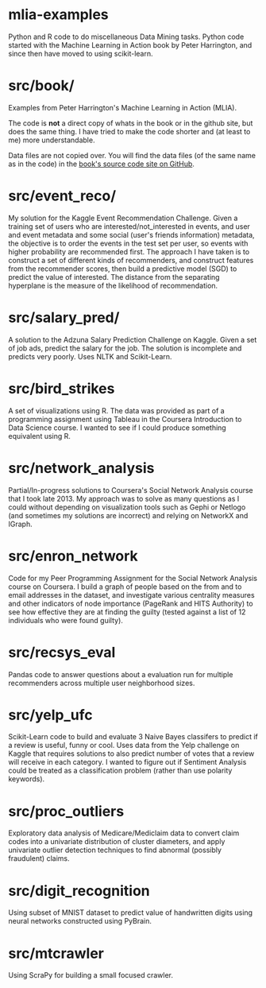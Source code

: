 mlia-examples
=============

Python and R code to do miscellaneous Data Mining tasks. Python code started with the Machine Learning in Action book by Peter Harrington, and since then have moved to using scikit-learn.

src/book/
==========

Examples from Peter Harrington's Machine Learning in Action (MLIA).

The code is __not__ a direct copy of whats in the book or in the github site, but does the same thing. I have tried to make the code shorter and (at least to me) more understandable.

Data files are not copied over. You will find the data files (of the same name as in the code) in the [book's source code site on GitHub](https://github.com/pbharrin/machinelearninginaction).

src/event\_reco/
================
My solution for the Kaggle Event Recommendation Challenge. Given a training set of users who are interested/not\_interested in events, and user and event metadata and some social (user's friends information) metadata, the objective is to order the events in the test set per user, so events with higher probability are recommended first. The approach I have taken is to construct a set of different kinds of recommenders, and construct features from the recommender scores, then build a predictive model (SGD) to predict the value of interested. The distance from the separating hyperplane is the measure of the likelihood of recommendation.

src/salary\_pred/
=================
A solution to the Adzuna Salary Prediction Challenge on Kaggle. Given a set of job ads, predict the salary for the job. The solution is incomplete and predicts very poorly. Uses NLTK and Scikit-Learn.

src/bird\_strikes
=================
A set of visualizations using R. The data was provided as part of a programming assignment using Tableau in the Coursera Introduction to Data Science course. I wanted to see if I could produce something equivalent using R.

src/network\_analysis
====================
Partial/In-progress solutions to Coursera's Social Network Analysis course that I took late 2013. My approach was to solve as many questions as I could without depending on visualization tools such as Gephi or Netlogo (and sometimes my solutions are incorrect) and relying on NetworkX and IGraph.

src/enron\_network
==================
Code for my Peer Programming Assignment for the Social Network Analysis course on Coursera. I build a graph of people based on the from and to email addresses in the dataset, and investigate various centrality measures and other indicators of node importance (PageRank and HITS Authority) to see how effective they are at finding the guilty (tested against a list of 12 individuals who were found guilty).

src/recsys\_eval
================
Pandas code to answer questions about a evaluation run for multiple recommenders across multiple user neighborhood sizes.

src/yelp\_ufc
==============
Scikit-Learn code to build and evaluate 3 Naive Bayes classifers to predict if a review is useful, funny or cool. Uses data from the Yelp challenge on Kaggle that requires solutions to also predict number of votes that a review will receive in each category. I wanted to figure out if Sentiment Analysis could be treated as a classification problem (rather than use polarity keywords).

src/proc\_outliers
==================
Exploratory data analysis of Medicare/Mediclaim data to convert claim codes into a univariate distribution of cluster diameters, and apply univariate outlier detection techniques to find abnormal (possibly fraudulent) claims.

src/digit\_recognition
=====================
Using subset of MNIST dataset to predict value of handwritten digits using neural networks constructed using PyBrain.

src/mtcrawler
=============
Using ScraPy for building a small focused crawler.

